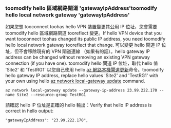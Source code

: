 ### <a name="toomodify-hello-local-network-gateway-gatewayipaddress"></a><span data-ttu-id="8a5b0-101">toomodify hello 區域網路閘道 'gatewayIpAddress'</span><span class="sxs-lookup"><span data-stu-id="8a5b0-101">toomodify hello local network gateway 'gatewayIpAddress'</span></span>

<span data-ttu-id="8a5b0-102">如果您想 tooconnect toohas hello VPN 裝置變更其公用 IP 位址，您會需要 toomodify hello 區域網路閘道 tooreflect 變更。</span><span class="sxs-lookup"><span data-stu-id="8a5b0-102">If hello VPN device that you want tooconnect toohas changed its public IP address, you need toomodify hello local network gateway tooreflect that change.</span></span> <span data-ttu-id="8a5b0-103">可以變更 hello 閘道 IP 位址，但不會移除現有的 VPN 閘道連線 （如果有的話）。</span><span class="sxs-lookup"><span data-stu-id="8a5b0-103">hello gateway IP address can be changed without removing an existing VPN gateway connection (if you have one).</span></span> <span data-ttu-id="8a5b0-104">toomodify hello 閘道 IP 位址，取代 hello 值 'Site2' 和 'TestRG1' 以您自己使用 hello [az 網路本機閘道更新](https://docs.microsoft.com/cli/azure/network/local-gateway#update)命令。</span><span class="sxs-lookup"><span data-stu-id="8a5b0-104">toomodify hello gateway IP address, replace hello values 'Site2' and 'TestRG1' with your own using hello [az network local-gateway update](https://docs.microsoft.com/cli/azure/network/local-gateway#update) command.</span></span>

```azurecli
az network local-gateway update --gateway-ip-address 23.99.222.170 --name Site2 --resource-group TestRG1
```

<span data-ttu-id="8a5b0-105">請確認 hello IP 位址是正確的 hello 輸出：</span><span class="sxs-lookup"><span data-stu-id="8a5b0-105">Verify that hello IP address is correct in hello output:</span></span>

```
"gatewayIpAddress": "23.99.222.170",
```